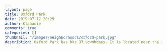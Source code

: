 ```yaml
---
layout: page
title: Oxford Park
date: 2019-07-12 20:29
author: Klahanie
comments: true
categories: []
thumbnail: "/images/neighborhoods/oxford-park.jpg"
description: Oxford Park has has 37 townhomes. It is located near the intersection of Klahanie Drive, Klahanie Boulevard and 256th Ave SE. It is very close to the community Pea Patch where homeowners can grow their own vegetables and flowers. The Lancaster Park playground is next to Oxford Park and has a grassy area and a play structure.
---
```

<object type="image/svg+xml" data="{{site.url}}/images/neighborhoods/oxford-park.svg" class="img-fluid"/>